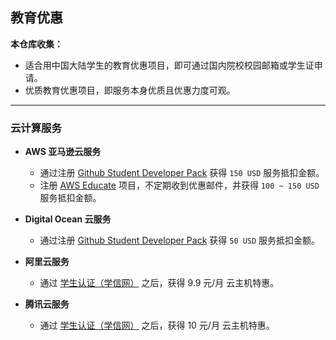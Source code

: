 ## 教育优惠

**本仓库收集：**
- 适合用中国大陆学生的教育优惠项目，即可通过国内院校校园邮箱或学生证申请。
- 优质教育优惠项目，即服务本身优质且优惠力度可观。

---

### 云计算服务

- **AWS 亚马逊云服务**
	- 通过注册 [Github Student Developer Pack](https://education.github.com/pack) 获得 `150 USD` 服务抵扣金额。
	- 注册 [AWS Educate](https://www.awseducate.com/Registration) 项目，不定期收到优惠邮件，并获得 `100 ~ 150 USD` 服务抵扣金额。

- **Digital Ocean 云服务**
	- 通过注册 [Github Student Developer Pack](https://education.github.com/pack) 获得 `50 USD` 服务抵扣金额。

- **阿里云服务**
	- 通过 [学生认证（学信网）](https://promotion.aliyun.com/ntms/campus2017.html) 之后，获得 9.9 元/月 云主机特惠。

- **腾讯云服务**
	- 通过 [学生认证（学信网）](https://promotion.aliyun.com/ntms/campus2017.html) 之后，获得 10 元/月 云主机特惠。
